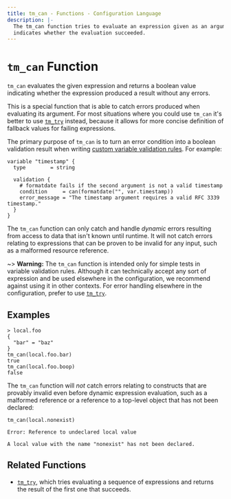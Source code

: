 ```yaml
---
title: tm_can - Functions - Configuration Language
description: |-
  The tm_can function tries to evaluate an expression given as an argument and
  indicates whether the evaluation succeeded.
---
```


# `tm_can` Function

`tm_can` evaluates the given expression and returns a boolean value indicating
whether the expression produced a result without any errors.

This is a special function that is able to catch errors produced when evaluating
its argument. For most situations where you could use `tm_can` it's better to use
[`tm_try`](./tm_try.md) instead, because it allows for more concise definition of
fallback values for failing expressions.

The primary purpose of `tm_can` is to turn an error condition into a boolean
validation result when writing
[custom variable validation rules](https://developer.hashicorp.com/terraform/language/values/variables#custom-validation-rules).
For example:

```
variable "timestamp" {
  type        = string

  validation {
    # formatdate fails if the second argument is not a valid timestamp
    condition     = can(formatdate("", var.timestamp))
    error_message = "The timestamp argument requires a valid RFC 3339 timestamp."
  }
}
```

The `tm_can` function can only catch and handle _dynamic_ errors resulting from
access to data that isn't known until runtime. It will not catch errors
relating to expressions that can be proven to be invalid for any input, such
as a malformed resource reference.

~> **Warning:** The `tm_can` function is intended only for simple tests in
variable validation rules. Although it can technically accept any sort of
expression and be used elsewhere in the configuration, we recommend against
using it in other contexts. For error handling elsewhere in the configuration,
prefer to use [`tm_try`](./tm_try.md).

## Examples

```
> local.foo
{
  "bar" = "baz"
}
tm_can(local.foo.bar)
true
tm_can(local.foo.boop)
false
```

The `tm_can` function will _not_ catch errors relating to constructs that are
provably invalid even before dynamic expression evaluation, such as a malformed
reference or a reference to a top-level object that has not been declared:

```
tm_can(local.nonexist)

Error: Reference to undeclared local value

A local value with the name "nonexist" has not been declared.
```

## Related Functions

* [`tm_try`](./tm_try.md), which tries evaluating a sequence of expressions and
  returns the result of the first one that succeeds.
